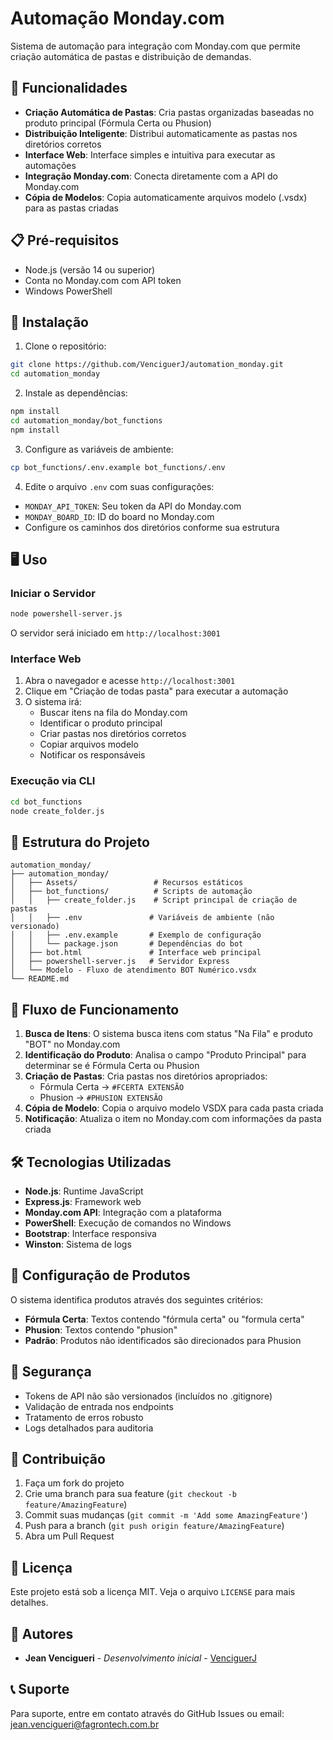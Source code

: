 # Automação Monday.com

Sistema de automação para integração com Monday.com que permite criação automática de pastas e distribuição de demandas.

## 🚀 Funcionalidades

- **Criação Automática de Pastas**: Cria pastas organizadas baseadas no produto principal (Fórmula Certa ou Phusion)
- **Distribuição Inteligente**: Distribui automaticamente as pastas nos diretórios corretos
- **Interface Web**: Interface simples e intuitiva para executar as automações
- **Integração Monday.com**: Conecta diretamente com a API do Monday.com
- **Cópia de Modelos**: Copia automaticamente arquivos modelo (.vsdx) para as pastas criadas

## 📋 Pré-requisitos

- Node.js (versão 14 ou superior)
- Conta no Monday.com com API token
- Windows PowerShell

## 🔧 Instalação

1. Clone o repositório:
```bash
git clone https://github.com/VenciguerJ/automation_monday.git
cd automation_monday
```

2. Instale as dependências:
```bash
npm install
cd automation_monday/bot_functions
npm install
```

3. Configure as variáveis de ambiente:
```bash
cp bot_functions/.env.example bot_functions/.env
```

4. Edite o arquivo `.env` com suas configurações:
- `MONDAY_API_TOKEN`: Seu token da API do Monday.com
- `MONDAY_BOARD_ID`: ID do board no Monday.com
- Configure os caminhos dos diretórios conforme sua estrutura

## 🖥️ Uso

### Iniciar o Servidor

```bash
node powershell-server.js
```

O servidor será iniciado em `http://localhost:3001`

### Interface Web

1. Abra o navegador e acesse `http://localhost:3001`
2. Clique em "Criação de todas pasta" para executar a automação
3. O sistema irá:
   - Buscar itens na fila do Monday.com
   - Identificar o produto principal
   - Criar pastas nos diretórios corretos
   - Copiar arquivos modelo
   - Notificar os responsáveis

### Execução via CLI

```bash
cd bot_functions
node create_folder.js
```

## 📁 Estrutura do Projeto

```
automation_monday/
├── automation_monday/
│   ├── Assets/                 # Recursos estáticos
│   ├── bot_functions/          # Scripts de automação
│   │   ├── create_folder.js    # Script principal de criação de pastas
│   │   ├── .env               # Variáveis de ambiente (não versionado)
│   │   ├── .env.example       # Exemplo de configuração
│   │   └── package.json       # Dependências do bot
│   ├── bot.html               # Interface web principal
│   ├── powershell-server.js   # Servidor Express
│   └── Modelo - Fluxo de atendimento BOT Numérico.vsdx
└── README.md
```

## 🔄 Fluxo de Funcionamento

1. **Busca de Itens**: O sistema busca itens com status "Na Fila" e produto "BOT" no Monday.com
2. **Identificação do Produto**: Analisa o campo "Produto Principal" para determinar se é Fórmula Certa ou Phusion
3. **Criação de Pastas**: Cria pastas nos diretórios apropriados:
   - Fórmula Certa → `#FCERTA EXTENSÃO`
   - Phusion → `#PHUSION EXTENSÃO`
4. **Cópia de Modelo**: Copia o arquivo modelo VSDX para cada pasta criada
5. **Notificação**: Atualiza o item no Monday.com com informações da pasta criada

## 🛠️ Tecnologias Utilizadas

- **Node.js**: Runtime JavaScript
- **Express.js**: Framework web
- **Monday.com API**: Integração com a plataforma
- **PowerShell**: Execução de comandos no Windows
- **Bootstrap**: Interface responsiva
- **Winston**: Sistema de logs

## 📝 Configuração de Produtos

O sistema identifica produtos através dos seguintes critérios:

- **Fórmula Certa**: Textos contendo "fórmula certa" ou "formula certa"
- **Phusion**: Textos contendo "phusion"
- **Padrão**: Produtos não identificados são direcionados para Phusion

## 🔐 Segurança

- Tokens de API não são versionados (incluídos no .gitignore)
- Validação de entrada nos endpoints
- Tratamento de erros robusto
- Logs detalhados para auditoria

## 🤝 Contribuição

1. Faça um fork do projeto
2. Crie uma branch para sua feature (`git checkout -b feature/AmazingFeature`)
3. Commit suas mudanças (`git commit -m 'Add some AmazingFeature'`)
4. Push para a branch (`git push origin feature/AmazingFeature`)
5. Abra um Pull Request

## 📄 Licença

Este projeto está sob a licença MIT. Veja o arquivo `LICENSE` para mais detalhes.

## 👥 Autores

- **Jean Vencigueri** - *Desenvolvimento inicial* - [VenciguerJ](https://github.com/VenciguerJ)

## 📞 Suporte

Para suporte, entre em contato através do GitHub Issues ou email: jean.vencigueri@fagrontech.com.br